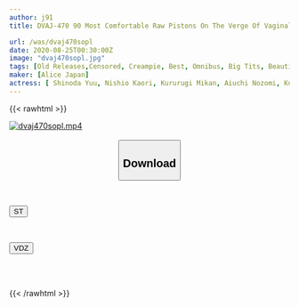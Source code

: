 ```yaml
---
author: j91
title: DVAJ-470 90 Most Comfortable Raw Pistons On The Verge Of Vaginal Cum Shot

url: /was/dvaj470sopl
date: 2020-08-25T00:30:00Z
image: "dvaj470sopl.jpg"
tags: [Old Releases,Censored, Creampie, Best, Omnibus, Big Tits, Beautiful Girl, 4HR+	]
maker: [Alice Japan]
actress: [ Shinoda Yuu, Nishio Kaori, Kururugi Mikan, Aiuchi Nozomi, Kuroki Ichika, Usami Nana, Kururugi Aoi, Mitani Akari, Inaba Ruka, Inoue Masami]
---
```



{{< rawhtml >}}

<div class="video" data-videoid="e4GmRo027pi2KB">
    <a href="javascript:;">
        <img src="/was/dvaj470sopl/dvaj470sopl.jpg" width="WIDTH" height="HEIGHT" alt="dvaj470sopl.mp4" loading="lazy">
    </a>
</div>

<script type="text/javascript" src="https://j91.asia/asset/on-demand-st.js"></script>

<br>
  <link rel="stylesheet" href="https://j91.asia/asset/bs5.css">
  
  <center>
  <button class="btn btn-primary" type="button" data-bs-toggle="collapse" data-bs-target=".multi-collapse" aria-expanded="false" aria-controls="multiCollapseExample1 multiCollapseExample2"><h2>Download</h2></button></center>
</p>
<div class="row">
  <div class="col">
    <div class="collapse multi-collapse" id="multiCollapseExample1">
      <div class="card card-body">
	      	      <br>
<div class="buttons">  
<p><a href="https://streamtape.to/v/e4GmRo027pi2KB" target="_blank"><button class="btn-hover color-3"><i class="fa fa-download"></i> ST</button></a></p></div>
    </div>
  </div>
</div>
  <div class="col">
    <div class="collapse multi-collapse" id="multiCollapseExample2">
      <div class="card card-body">
	      <br>
<div class="buttons">
<p><a href="https://vidoza.net/ao2h7t16tq12" target="_blank"><button class="btn-hover color-1"><i class="fa fa-download"></i> VDZ</button></a></p></div>
<br><br>
      </div>
    </div>
  </div>
</div>

{{< /rawhtml >}}